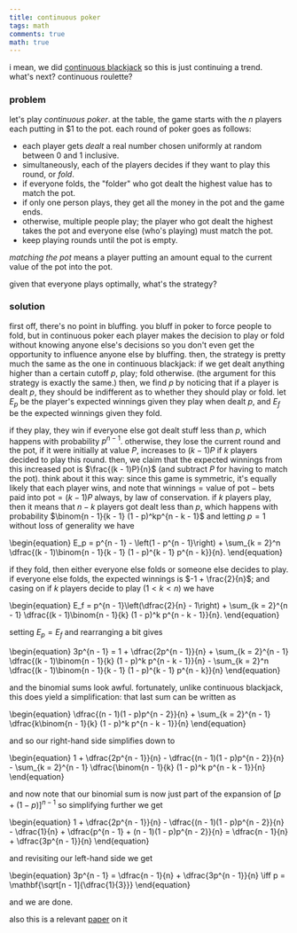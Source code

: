 ```yaml
---
title: continuous poker
tags: math
comments: true
math: true
---
```


i mean, we did [continuous blackjack](/posts/continuousblackjack) so this is just continuing a trend. what's next? continuous roulette? 

<!--more-->

### problem

let's play *continuous poker*. at the table, the game starts with the $n$ players each putting in \$1 to the pot. each round of poker goes as follows: 

* each player gets *dealt* a real number chosen uniformly at random between 0 and 1 inclusive.
* simultaneously, each of the players decides if they want to play this round, or *fold*. 
* if everyone folds, the "folder" who got dealt the highest value has to match the pot. 
* if only one person plays, they get all the money in the pot and the game ends. 
* otherwise, multiple people play; the player who got dealt the highest takes the pot and everyone else (who's playing) must match the pot. 
* keep playing rounds until the pot is empty.

*matching the pot* means a player putting an amount equal to the current value of the pot into the pot. 

given that everyone plays optimally, what's the strategy? 

### solution

first off, there's no point in bluffing. you bluff in poker to force people to fold, but in continuous poker each player makes the decision to play or fold without knowing anyone else's decisions so you don't even get the opportunity to influence anyone else by bluffing. then, the strategy is pretty much the same as the one in continuous blackjack: if we get dealt anything higher than a certain cutoff $p$, play; fold otherwise. (the argument for this strategy is exactly the same.) then, we find $p$ by noticing that if a player is dealt $p$, they should be indifferent as to whether they should play or fold. let $E_p$ be the player's expected winnings given they play when dealt $p$, and $E_f$ be the expected winnings given they fold. 

if they play, they win if everyone else got dealt stuff less than $p$, which happens with probability $p^{n - 1}$. otherwise, they lose the current round and the pot, if it were initially at value $P$, increases to $(k - 1)P$ if $k$ players decided to play this round. then, we claim that the expected winnings from this increased pot is $\frac{(k - 1)P}{n}$ (and subtract $P$ for having to match the pot). think about it this way: since this game is symmetric, it's equally likely that each player wins, and note that $\text{winnings} = \text{value of pot} - \text{bets paid into pot} = (k - 1)P$ always, by law of conservation. if $k$ players play, then it means that $n - k$ players got dealt less than $p$, which happens with probability $\binom{n - 1}{k - 1} (1 - p)^kp^{n - k - 1}$ and letting $p = 1$ without loss of generality we have 

\begin{equation}
E_p = p^{n - 1} - \left(1 - p^{n - 1}\right) + \sum_{k = 2}^n \dfrac{(k - 1)\binom{n - 1}{k - 1} (1 - p)^{k - 1} p^{n - k}}{n}.
\end{equation}

if they fold, then either everyone else folds or someone else decides to play. if everyone else folds, the expected winnings is $-1 + \frac{2}{n}$; and casing on if $k$ players decide to play ($1 < k < n$) we have 

\begin{equation}
E_f = p^{n - 1}\left(\dfrac{2}{n} - 1\right) + \sum_{k = 2}^{n - 1} \dfrac{(k - 1)\binom{n - 1}{k} (1 - p)^k p^{n - k - 1}}{n}.
\end{equation}

setting $E_p = E_f$ and rearranging a bit gives 

\begin{equation}
3p^{n - 1} = 1 + \dfrac{2p^{n - 1}}{n} + \sum_{k = 2}^{n - 1} \dfrac{(k - 1)\binom{n - 1}{k} (1 - p)^k p^{n - k - 1}}{n} - \sum_{k = 2}^n \dfrac{(k - 1)\binom{n - 1}{k - 1} (1 - p)^{k - 1} p^{n - k}}{n}
\end{equation}

and the binomial sums look awful. fortunately, unlike continuous blackjack, this does yield a simplification: that last sum can be written as 

\begin{equation}
\dfrac{(n - 1)(1 - p)p^{n - 2}}{n} + \sum_{k = 2}^{n - 1} \dfrac{k\binom{n - 1}{k} (1 - p)^k p^{n - k - 1}}{n}
\end{equation}

and so our right-hand side simplifies down to 

\begin{equation}
1 + \dfrac{2p^{n - 1}}{n} - \dfrac{(n - 1)(1 - p)p^{n - 2}}{n} - \sum_{k = 2}^{n - 1} \dfrac{\binom{n - 1}{k} (1 - p)^k p^{n - k - 1}}{n}
\end{equation}

and now note that our binomial sum is now just part of the expansion of $\left[p + (1 - p)\right]^{n - 1}$ so simplifying further we get 

\begin{equation}
1 + \dfrac{2p^{n - 1}}{n} - \dfrac{(n - 1)(1 - p)p^{n - 2}}{n} - \dfrac{1}{n} + \dfrac{p^{n - 1} + (n - 1)(1 - p)p^{n - 2}}{n} = \dfrac{n - 1}{n} + \dfrac{3p^{n - 1}}{n}
\end{equation}

and revisiting our left-hand side we get

\begin{equation}
3p^{n - 1} = \dfrac{n - 1}{n} + \dfrac{3p^{n - 1}}{n} \iff p = \mathbf{\sqrt[n - 1]{\dfrac{1}{3}}}
\end{equation}

and we are done.

also this is a relevant [paper](https://arxiv.org/abs/2108.06556) on it